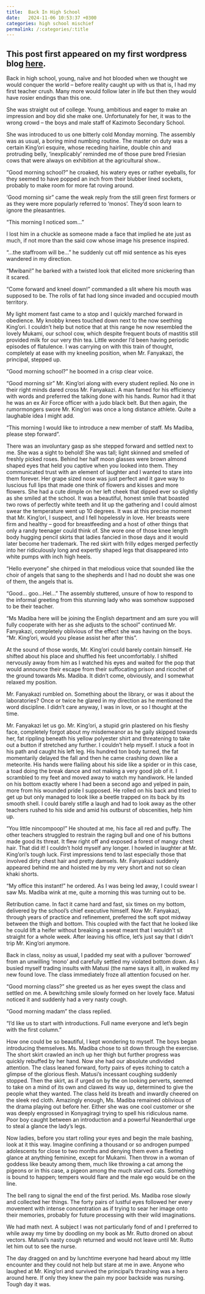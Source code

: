 ```yaml
---
title:  Back In High School
date:   2024-11-06 10:53:37 +0300
categories: high school mischief
permalink: /:categories/:title
---
```

This post first appeared on my first wordpress blog [here][here].
----------------------------------------------------------------------------
Back in high school, young, naïve and hot blooded when we thought we would conquer the world – before reality caught up with us that is, I had my first teacher crush. Many more would follow later in life but then they would have rosier endings than this one.

She was straight out of college. Young, ambitious and eager to make an impression and boy did she make one. Unfortunately for her, it was to the wrong crowd – the boys and male staff of Kazimoto Secondary School.

She was introduced to us one bitterly cold Monday morning. The assembly was as usual, a boring mind numbing routine. The master on duty was a certain King’ori esquire, whose receding hairline, double chin and protruding belly, ‘inexplicably’ reminded me of those pure bred Friesian cows that were always on exhibition at the agricultural show..

“Good morning school?” he croaked, his watery eyes or rather eyeballs, for they seemed to have popped an inch from their blubber lined sockets, probably to make room for more fat roving around.

‘Good morning sir” came the weak reply from the still green first formers or as they were more popularly referred to ‘monos’. They’d soon learn to ignore the pleasantries.

“This morning I noticed som…”

I lost him in a chuckle as someone made a face that implied he ate just as much, if not more than the said cow whose image his presence inspired.

“…the staffroom will be…” he suddenly cut off mid sentence as his eyes wandered in my direction.

“Mwibani!” he barked with a twisted look that elicited more snickering than it scared.

“Come forward and kneel down!” commanded a slit where his mouth was supposed to be. The rolls of fat had long since invaded and occupied mouth territory.

My light moment fast came to a stop and I quickly marched forward in obedience. My knobby knees touched down next to the now seething King’ori. I couldn’t help but notice that at this range he now resembled the lovely Mukami, our school cow, which despite frequent bouts of mastitis still provided milk for our very thin tea. Little wonder I’d been having periodic episodes of flatulence. I was carrying on with this train of thought, completely at ease with my kneeling position, when Mr. Fanyakazi, the principal, stepped up.

“Good morning school?” he boomed in a crisp clear voice.

“Good morning sir” Mr. King’ori along with every student replied. No one in their right minds dared cross Mr. Fanyakazi. A man famed for his efficiency with words and preferred the talking done with his hands. Rumor had it that he was an ex Air Force officer with a judo black belt. But then again, the rumormongers swore Mr. King’ori was once a long distance athlete. Quite a laughable idea I might add.

“This morning I would like to introduce a new member of staff. Ms Madiba, please step forward”.

There was an involuntary gasp as she stepped forward and settled next to me. She was a sight to behold! She was tall; light skinned and smelled of freshly picked roses. Behind her half moon glasses were brown almond shaped eyes that held you captive when you looked into them. They communicated trust with an element of laughter and I wanted to stare into them forever. Her grape sized nose was just perfect and it gave way to luscious full lips that made one think of flowers and kisses and more flowers. She had a cute dimple on her left cheek that dipped ever so slightly as she smiled at the school. It was a beautiful, honest smile that boasted two rows of perfectly white teeth and lit up the gathering and I could almost swear the temperature went up 10 degrees. It was at this precise moment that Mr. King’ori, I suspect, and I fell hopelessly in love. Her breasts were firm and healthy – good for breastfeeding and a host of other things that only a randy teenager could think of. She wore one of those knee length body hugging pencil skirts that ladies fancied in those days and it would later become her trademark. The red skirt with frilly edges merged perfectly into her ridiculously long and expertly shaped legs that disappeared into white pumps with inch high heels.

“Hello everyone” she chirped in that melodious voice that sounded like the choir of angels that sang to the shepherds and I had no doubt she was one of them, the angels that is.

“Good… goo…Hel…” The assembly stuttered, unsure of how to respond to the informal greeting from this stunning lady who was somehow supposed to be their teacher.

“Ms Madiba here will be joining the English department and am sure you will fully cooperate with her as she adjusts to the school” continued Mr. Fanyakazi, completely oblivious of the effect she was having on the boys. “Mr. King’ori, would you please assist her after this”.

At the sound of those words, Mr. King’ori could barely contain himself. He shifted about his place and shuffled his feet uncomfortably. I shifted nervously away from him as I watched his eyes and waited for the pop that would announce their escape from their suffocating prison and ricochet of the ground towards Ms. Madiba. It didn’t come, obviously, and I somewhat relaxed my position.

Mr. Fanyakazi rumbled on. Something about the library, or was it about the laboratories? Once or twice he glared in my direction as he mentioned the word discipline. I didn’t care anyway, I was in love, or so I thought at the time.

Mr. Fanyakazi let us go. Mr. King’ori, a stupid grin plastered on his fleshy face, completely forgot about my misdemeanor as he gaily skipped towards her, fat rippling beneath his yellow polyester shirt and threatening to take out a button if stretched any further. I couldn’t help myself. I stuck a foot in his path and caught his left leg. His hundred ton body turned, the fat momentarily delayed the fall and then he came crashing down like a meteorite. His hands were flailing about his side like a spider or in this case, a toad doing the break dance and not making a very good job of it. I scrambled to my feet and moved away to watch my handiwork. He landed on his bottom exactly where I had been a second ago and yelped in pain, more from his wounded pride I supposed. He rolled on his back and tried to get up but only managed to look like a beetle trapped on its back by its smooth shell. I could barely stifle a laugh and had to look away as the other teachers rushed to his side and amid his outburst of obscenities, help him up.

“You little nincompoop!” He shouted at me, his face all red and puffy. The other teachers struggled to restrain the raging bull and one of his buttons made good its threat. It flew right off and exposed a forest of mangy chest hair. That did it! I couldn’t hold myself any longer. I howled in laughter at Mr. King’ori’s tough luck. First impressions tend to last especially those that involved dirty chest hair and pretty damsels. Mr. Fanyakazi suddenly appeared behind me and hoisted me by my very short and not so clean khaki shorts.

“My office this instant!” he ordered. As I was being led away, I could swear I saw Ms. Madiba wink at me, quite a morning this was turning out to be.

Retribution came. In fact it came hard and fast, six times on my bottom, delivered by the school’s chief executive himself. Now Mr. Fanyakazi, through years of practice and refinement, preferred the soft spot midway between the thigh and bottom. This coupled with the fact that he looked like he could lift a heifer without breaking a sweat meant that I wouldn’t sit straight for a whole week. After leaving his office, let’s just say that I didn’t trip Mr. King’ori anymore.

Back in class, noisy as usual, I padded my seat with a pullover ‘borrowed’ from an unwilling ‘mono’ and carefully settled my violated bottom down. As I busied myself trading insults with Matusi (the name says it all), in walked my new found love. The class immediately froze all attention focused on her.

“Good morning class?” she greeted us as her eyes swept the class and settled on me. A bewitching smile slowly formed on her lovely face. Matusi noticed it and suddenly had a very nasty cough.

“Good morning madam” the class replied.

“I’d like us to start with introductions. Full name everyone and let’s begin with the first column.”

How one could be so beautiful, I kept wondering to myself. The boys began introducing themselves. Ms. Madiba chose to sit down through the exercise. The short skirt crawled an inch up her thigh but further progress was quickly rebuffed by her hand. Now she had our absolute undivided attention. The class leaned forward, forty pairs of eyes itching to catch a glimpse of the glorious flesh. Matusi’s incessant coughing suddenly stopped. Then the skirt, as if urged on by the on looking perverts, seemed to take on a mind of its own and clawed its way up, determined to give the people what they wanted. The class held its breath and inwardly cheered on the sleek red cloth. Amazingly enough, Ms. Madiba remained oblivious of the drama playing out before her. Either she was one cool customer or she was deeply engrossed in Konyagiragi trying to spell his ridiculous name. Poor boy caught between an introduction and a powerful Neanderthal urge to steal a glance the lady’s legs.

Now ladies, before you start rolling your eyes and begin the male bashing, look at it this way. Imagine confining a thousand or so androgen pumped adolescents for close to two months and denying them even a fleeting glance at anything feminine, except for Mukami. Then throw in a woman of goddess like beauty among them, much like throwing a cat among the pigeons or in this case, a pigeon among the much starved cats. Something is bound to happen; tempers would flare and the male ego would be on the line.

The bell rang to signal the end of the first period. Ms. Madiba rose slowly and collected her things. The forty pairs of lustful eyes followed her every movement with intense concentration as if trying to sear her image onto their memories, probably for future processing with their wild imaginations.

We had math next. A subject I was not particularly fond of and I preferred to while away my time by doodling on my book as Mr. Rutto droned on about vectors. Matusi’s nasty cough returned and would not leave until Mr. Rutto let him out to see the nurse.

The day dragged on and by lunchtime everyone had heard about my little encounter and they could not help but stare at me in awe. Anyone who laughed at Mr. King’ori and survived the principal’s thrashing was a hero around here. If only they knew the pain my poor backside was nursing. Tough day it was.

[here]: https://atonui.wordpress.com/2012/10/15/back-in-high-school/